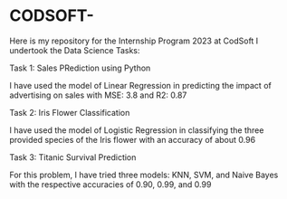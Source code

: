# CODSOFT-
Here is my repository for the Internship Program 2023 at CodSoft
I undertook the Data Science Tasks:

Task 1: Sales PRediction using Python

  I have used the model of Linear Regression in predicting the impact of advertising on sales  with MSE: 3.8 and R2: 0.87

Task 2: Iris Flower Classification

  I have used the model of Logistic Regression in classifying the three provided species of the Iris flower with an accuracy of about 0.96
  
Task 3: Titanic Survival Prediction 

  For this problem, I have tried three models: KNN, SVM, and Naive Bayes with the respective accuracies of 0.90, 0.99, and 0.99 
